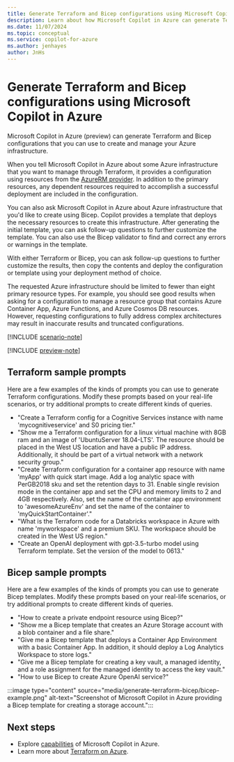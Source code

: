 ```yaml
---
title: Generate Terraform and Bicep configurations using Microsoft Copilot in Azure
description: Learn about how Microsoft Copilot in Azure can generate Terraform and Bicep configurations for you to use.
ms.date: 11/07/2024
ms.topic: conceptual
ms.service: copilot-for-azure
ms.author: jenhayes
author: JnHs
---
```


# Generate Terraform and Bicep configurations using Microsoft Copilot in Azure

Microsoft Copilot in Azure (preview) can generate Terraform and Bicep configurations that you can use to create and manage your Azure infrastructure.

When you tell Microsoft Copilot in Azure about some Azure infrastructure that you want to manage through Terraform, it provides a configuration using resources from the [AzureRM provider](https://registry.terraform.io/providers/hashicorp/azurerm/latest/docs). In addition to the primary resources, any dependent resources required to accomplish a successful deployment are included in the configuration.

You can also ask Microsoft Copilot in Azure about Azure infrastructure that you'd like to create using Bicep. Copilot provides a template that deploys the necessary resources to create this infrastructure. After generating the initial template, you can ask follow-up questions to further customize the template. You can also use the Bicep validator to find and correct any errors or warnings in the template.

With either Terraform or Bicep, you can ask follow-up questions to further customize the results, then copy the contents and deploy the configuration or template using your deployment method of choice.

The requested Azure infrastructure should be limited to fewer than eight primary resource types. For example, you should see good results when asking for a configuration to manage a resource group that contains Azure Container App, Azure Functions, and Azure Cosmos DB resources. However, requesting configurations to fully address complex architectures may result in inaccurate results and truncated configurations.

[!INCLUDE [scenario-note](includes/scenario-note.md)]

[!INCLUDE [preview-note](includes/preview-note.md)]

## Terraform sample prompts

Here are a few examples of the kinds of prompts you can use to generate Terraform configurations. Modify these prompts based on your real-life scenarios, or try additional prompts to create different kinds of queries.

- "Create a Terraform config for a Cognitive Services instance with name 'mycognitiveservice' and S0 pricing tier."
- "Show me a Terraform configuration for a linux virtual machine with 8GB ram and an image of 'UbuntuServer 18.04-LTS'. The resource should be placed in the West US location and have a public IP address. Additionally, it should be part of a virtual network with a network security group."
- "Create Terraform configuration for a container app resource with name 'myApp' with quick start image. Add a log analytic space with PerGB2018 sku and set the retention days to 31. Enable single revision mode in the container app and set the CPU and memory limits to 2 and 4GB respectively. Also, set the name of the container app environment to 'awesomeAzureEnv' and set the name of the container to 'myQuickStartContainer'."
- "What is the Terraform code for a Databricks workspace in Azure with name 'myworkspace' and a premium SKU. The workspace should be created in the West US region."
- "Create an OpenAI deployment with gpt-3.5-turbo model using Terraform template. Set the version of the model to 0613."

## Bicep sample prompts

Here are a few examples of the kinds of prompts you can use to generate Bicep templates. Modify these prompts based on your real-life scenarios, or try additional prompts to create different kinds of queries.

- "How to create a private endpoint resource using Bicep?"
- "Show me a Bicep template that creates an Azure Storage account with a blob container and a file share."
- "Give me a Bicep template that deploys a Container App Environment with a basic Container App. In addition, it should deploy a Log Analytics Workspace to store logs."
- "Give me a Bicep template for creating a key vault, a managed identity, and a role assignment for the managed identity to access the key vault."
- "How to use Bicep to create Azure OpenAI service?"

:::image type="content" source="media/generate-terraform-bicep/bicep-example.png" alt-text="Screenshot of Microsoft Copilot in Azure providing a Bicep template for creating a storage account.":::

## Next steps

- Explore [capabilities](capabilities.md) of Microsoft Copilot in Azure.
- Learn more about [Terraform on Azure](/azure/developer/terraform/overview).
